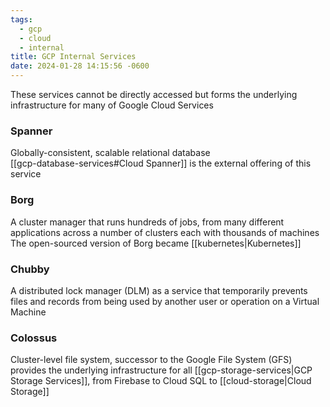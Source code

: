 ```yaml
---
tags:
  - gcp
  - cloud
  - internal
title: GCP Internal Services
date: 2024-01-28 14:15:56 -0600
---
```


These services cannot be directly accessed but forms the underlying infrastructure for many of Google Cloud Services

### Spanner
Globally-consistent, scalable relational database  
[[gcp-database-services#Cloud Spanner]] is the external offering of this service

### Borg
A cluster manager that runs hundreds of jobs, from many different applications across a number of clusters each with thousands of machines  
The open-sourced version of Borg became [[kubernetes|Kubernetes]]

### Chubby
A distributed lock manager (DLM) as a service that temporarily prevents files and records from being used by another user or operation on a Virtual Machine

### Colossus
Cluster-level file system, successor to the Google File System (GFS) provides the underlying infrastructure for all [[gcp-storage-services|GCP Storage Services]], from Firebase to Cloud SQL to [[cloud-storage|Cloud Storage]]
